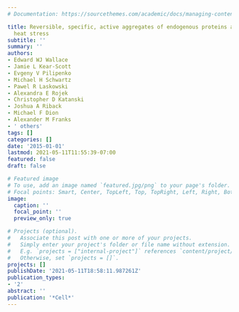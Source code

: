 ```yaml
---
# Documentation: https://sourcethemes.com/academic/docs/managing-content/

title: Reversible, specific, active aggregates of endogenous proteins assemble upon
  heat stress
subtitle: ''
summary: ''
authors:
- Edward WJ Wallace
- Jamie L Kear-Scott
- Evgeny V Pilipenko
- Michael H Schwartz
- Pawel R Laskowski
- Alexandra E Rojek
- Christopher D Katanski
- Joshua A Riback
- Michael F Dion
- Alexander M Franks
- ' others'
tags: []
categories: []
date: '2015-01-01'
lastmod: 2021-05-11T11:55:39-07:00
featured: false
draft: false

# Featured image
# To use, add an image named `featured.jpg/png` to your page's folder.
# Focal points: Smart, Center, TopLeft, Top, TopRight, Left, Right, BottomLeft, Bottom, BottomRight.
image:
  caption: ''
  focal_point: ''
  preview_only: true

# Projects (optional).
#   Associate this post with one or more of your projects.
#   Simply enter your project's folder or file name without extension.
#   E.g. `projects = ["internal-project"]` references `content/project/deep-learning/index.md`.
#   Otherwise, set `projects = []`.
projects: []
publishDate: '2021-05-11T18:58:11.987261Z'
publication_types:
- '2'
abstract: ''
publication: '*Cell*'
---
```

